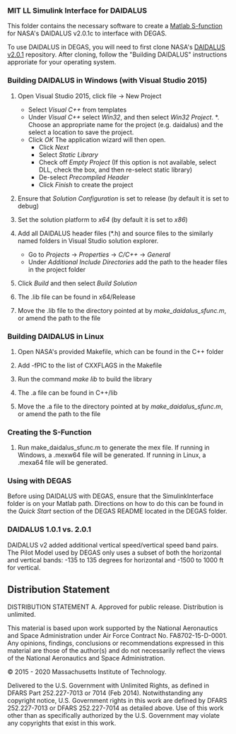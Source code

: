 ### MIT LL Simulink Interface for DAIDALUS

This folder contains the necessary software to create a [Matlab S-function](https://www.mathworks.com/help/simulink/sfg/what-is-an-s-function.html) for NASA's DAIDALUS v2.0.1c to interface with DEGAS.

To use DAIDALUS in DEGAS, you will need to first clone NASA's [DAIDALUS v2.0.1](https://github.com/nasa/daidalus/tree/DAIDALUSv2.0.1c) repository. After cloning, follow the "Building DAIDALUS" instructions approriate for your operating system.

### Building DAIDALUS in Windows (with Visual Studio 2015)

1. Open Visual Studio 2015, click file -> New Project
    * Select *Visual C++* from templates
    * Under *Visual C++* select *Win32*, and then select *Win32 Project*.
    *. Choose an appropriate name for the project (e.g. daidalus) and the select a location to save the project.
    * Click *OK* The application wizard will then open.
        * Click *Next*
        * Select *Static Library*
        * Check off *Empty Project* (If this option is not available, select DLL, check the box, and then re-select static library)
        * De-select *Precompiled Header*
        * Click *Finish* to create the project

2. Ensure that *Solution Configuration* is set to release (by default it is set to debug)

3. Set the solution platform to *x64* (by default it is set to *x86*)

4. Add all DAIDALUS header files (*.h) and source files to the similarly named folders in Visual Studio solution explorer.
    * Go to *Projects* -> *Properties* -> *C/C++* -> *General*
    * Under *Additional Include Directories* add the path to the header files in the project folder

5. Click *Build* and then select *Build Solution*

6. The .lib file can be found in x64/Release

7. Move the .lib file to the directory pointed at by *make_daidalus_sfunc.m*, or amend the path to the file

### Building DAIDALUS in Linux

1. Open NASA's provided Makefile, which can be found in the C++ folder

2. Add -fPIC to the list of CXXFLAGS in the Makefile

3. Run the command *make lib* to build the library

4. The .a file can be found in C++/lib

5. Move the .a file to the directory pointed at by *make_daidalus_sfunc.m*, or amend the path to the file

### Creating the S-Function

1. Run make_daidalus_sfunc.m to generate the mex file. If running in Windows, a .mexw64 file will be generated. If running in Linux, a .mexa64 file will be generated. 

### Using with DEGAS

Before using DAIDALUS with DEGAS, ensure that the SimulinkInterface folder is on your Matlab path.
Directions on how to do this can be found in the *Quick Start* section of the DEGAS README located in the DEGAS folder.

### DAIDALUS 1.0.1 vs. 2.0.1

DAIDALUS v2 added additional vertical speed/vertical speed band pairs. The Pilot Model used by DEGAS only uses a subset of both the horizontal and vertical bands: -135 to 135 degrees for horizontal and -1500 to 1000 ft for vertical.

## Distribution Statement

DISTRIBUTION STATEMENT A. Approved for public release. Distribution is unlimited.

This material is based upon work supported by the National Aeronautics and Space Administration under Air Force Contract No. FA8702-15-D-0001. Any opinions, findings, conclusions or recommendations expressed in this material are those of the author(s) and do
 not necessarily reflect the views of the National Aeronautics and Space Administration.

© 2015 - 2020 Massachusetts Institute of Technology.

Delivered to the U.S. Government with Unlimited Rights, as defined in DFARS Part 252.227-7013 or 7014 (Feb 2014). Notwithstanding any copyright notice, U.S. Government rights in this work are defined by DFARS 252.227-7013 or DFARS 252.227-7014 as detailed above.
 Use of this work other than as specifically authorized by the U.S. Government may violate any copyrights that exist in this work.
